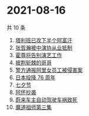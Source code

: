 # 2021-08-16

共 10 条

<!-- BEGIN -->
<!-- 最后更新时间 Mon Aug 16 2021 00:18:23 GMT+0800 (China Standard Time) -->

1. [塔利班已攻下半个阿富汗](https://www.zhihu.com/search?q=塔利班)
1. [张哲瀚被中演协从业抵制](https://www.zhihu.com/search?q=张哲瀚)
1. [霍尊将告别演艺工作](https://www.zhihu.com/search?q=霍尊)
1. [披荆斩棘的哥哥](https://www.zhihu.com/search?q=披荆斩棘的哥哥)
1. [警方通报阿里女员工被侵害案](https://www.zhihu.com/search?q=阿里女员工)
1. [日本投降 76 周年](https://www.zhihu.com/search?q=日本投降)
1. [七夕节](https://www.zhihu.com/search?q=七夕)
1. [阿怀抄袭](https://www.zhihu.com/search?q=阿怀)
1. [蔚来车主自动驾驶车祸致死](https://www.zhihu.com/search?q=蔚来)
1. [魔道祖师第三集](https://www.zhihu.com/search?q=魔道祖师)

<!-- END -->
